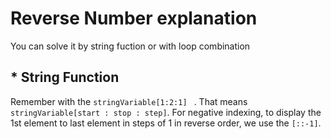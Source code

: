 # Reverse Number explanation

You can solve it by string fuction or with loop combination

## * String Function

Remember with the ```stringVariable[1:2:1] ``` .
That means ```stringVariable[start : stop : step]```. For negative indexing, to display the 1st element to last element in steps of 1 in reverse order, we use the ```[::-1]```.
